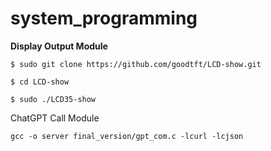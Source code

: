 # system_programming

**Display Output Module**

```shell
$ sudo git clone https://github.com/goodtft/LCD-show.git

$ cd LCD-show

$ sudo ./LCD35-show
```

ChatGPT Call Module
```shell
gcc -o server final_version/gpt_com.c -lcurl -lcjson
```
